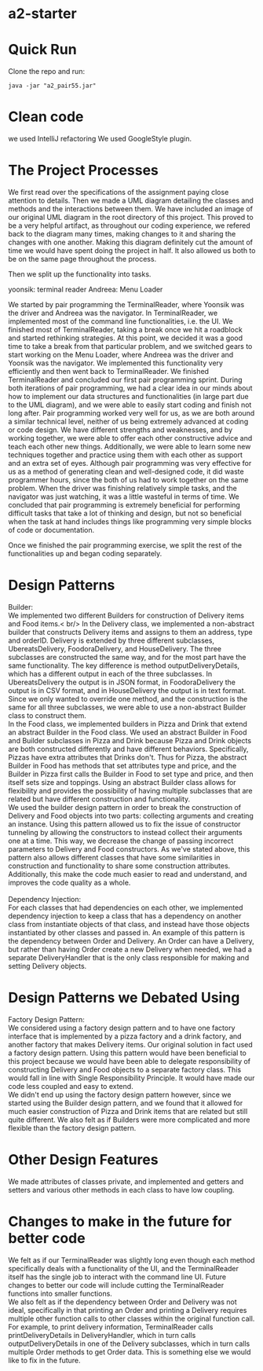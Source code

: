 # a2-starter

# Quick Run
Clone the repo and run:
```
java -jar "a2_pair55.jar"
```

# Clean code

we used IntelliJ refactoring
We used  GoogleStyle plugin.

# The Project Processes

We first read over the specifications of the assignment paying close attention to details. Then we made a UML diagram
detailing the classes and methods and the interactions between them. We have included an image of our original UML
diagram in the root directory of this project. This proved to be a very helpful artifact, as throughout our coding
experience, we refered back to the diagram many times, making changes to it and sharing the changes with one another.
Making this diagram definitely cut the amount of time we would have spent doing the project in half. It also allowed us
both to be on the same page throughout the process.

Then we split up the functionality into tasks.

yoonsik: terminal reader
Andreea: Menu Loader

We started by pair programming the TerminalReader, where Yoonsik was the driver and Andreea was the navigator.
In TerminalReader, we implemented most of the command line functionalities, i.e. the UI.
We finished most of TerminalReader, taking a break once we hit a roadblock and started rethinking strategies.
At this point, we decided it was a good time to take a break from that particular problem, and we switched gears to
start working on the Menu Loader, where Andreea was the driver and Yoonsik was the navigator.
We implemented this functionality very efficiently and then went back to TerminalReader. We finished TerminalReader and
concluded our first pair programming sprint.
During both iterations of pair programming, we had a clear idea in our minds about how to implement our data structures
and functionalities (in large part due to the UML diagram), and we were able to easily start coding and finish not long
after.
Pair programming worked very well for us, as we are both around a similar technical level, neither of us being
extremely advanced at coding or code design. We have different strengths and weaknesses, and by working
together, we were able to offer each other constructive advice and teach each other new things. Additionally, we were
able to learn some new techniques together and practice using them with each other as support and an extra set of
eyes.
Although pair programming was very effective for us as a method of generating clean and well-designed code, it did
waste programmer hours, since the both of us had to work together on the same problem. When the driver was finishing
relatively simple tasks, and the navigator was just watching, it was a little wasteful in terms of time.
We concluded that pair programming is extremely beneficial for performing difficult tasks that take a lot of thinking
and design, but not so beneficial when the task at hand includes things like programming very simple blocks of code
or documentation.

Once we finished the pair programming exercise, we split the rest of the functionalities up and began coding separately.


# Design Patterns

Builder: <br />
    We implemented two different Builders for construction of Delivery items and Food items.< br/>
    In the Delivery class, we implemented a non-abstract builder that constructs Delivery items and assigns to them
an address, type and orderID. Delivery is extended by three different subclasses, UbereatsDelivery, FoodoraDelivery, and
HouseDelivery. The three subclasses are constructed the same way, and for the most part have the same functionality.
The key difference is method outputDeliveryDetails, which has a different output in each of the three subclasses.
In UbereatsDelivery the output is in JSON format, in FoodoraDelivery the output is in CSV format, and in HouseDelivery
the output is in text format. Since we only wanted to override one method, and the construction is the same
for all three subclasses, we were able to use a non-abstract Builder class to construct them. <br />
    In the Food class, we implemented builders in Pizza and Drink that extend an abstract Builder in the Food class.
We used an abstract Builder in Food and Builder subclasses in Pizza and Drink because Pizza and Drink objects are
both constructed differently and have different behaviors. Specifically, Pizzas have extra attributes that Drinks
don't. Thus for Pizza, the abstract Builder in Food has methods that set attributes type and price, and the Builder in
Pizza first calls the Builder in Food to set type and price, and then itself sets size and toppings. Using an abstract
Builder class allows for flexibility and provides the possibility of having multiple subclasses that are related but
have different construction and functionality. <br />
    We used the builder design pattern in order to break the construction of Delivery and Food objects into two parts:
collecting arguments and creating an instance. Using this pattern allowed us to fix the issue of constructor tunneling
by allowing the constructors to instead collect their arguments one at a time. This way, we decrease the change of
passing incorrect parameters to Delivery and Food constructors. As we've stated above, this pattern also allows
different classes that have some similarities in construction and functionality to share some construction attributes.
Additionally, this make the code much easier to read and understand, and improves the code quality as a whole. <br />
<br />
Dependency Injection: <br />
    For each classes that had dependencies on each other, we implemented dependency injection to keep a class that
has a dependency on another class from instantiate objects of that class, and instead have those objects instantiated
by other classes and passed in. An example of this pattern is the dependency between Order and Delivery. An Order can
have a Delivery, but rather than having Order create a new Delivery when needed, we had a separate DeliveryHandler
that is the only class responsible for making and setting Delivery objects.

# Design Patterns we Debated Using

Factory Design Pattern: <br />
    We considered using a factory design pattern and to have one factory interface that is implemented by a
pizza factory and a drink factory, and another factory that makes Delivery items. Our original solution in fact used a
factory design pattern. Using this pattern would have been beneficial to this project because we would have been able
to delegate responsibility of constructing Delivery and Food objects to a separate factory class. This would fall in
line with Single Responsibility Principle. It would have made our code less coupled and easy to extend.<br />
    We didn't end up using the factory design pattern however, since we started using the Builder design pattern, and
we found that it allowed for much easier construction of Pizza and Drink items that are related but still quite
different. We also felt as if Builders were more complicated and more flexible than the factory design pattern.

# Other Design Features

We made attributes of classes private, and implemented and getters and setters and various other methods in each
class to have low coupling.<br />

# Changes to make in the future for better code

We felt as if our TerminalReader was slightly long even though each method specifically deals with a functionality of
the UI, and the TerminalReader itself has the single job to interact with the command line UI. Future changes to better
our code will include cutting the TerminalReader functions into smaller functions.
<br />
We also felt as if the dependency between Order and Delivery was not ideal, specifically in that printing an Order and
printing a Delivery requires multiple other function calls to other classes within the original function call. For
example, to print delivery information, TerminalReader calls printDeliveryDetails in DeliveryHandler, which in turn
calls outputDeliveryDetails in one of the Delivery subclasses, which in turn calls multiple Order methods to get Order
data. This is something else we would like to fix in the future.
<br />